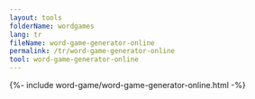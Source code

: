 ```yaml
---
layout: tools
folderName: wordgames
lang: tr
fileName: word-game-generator-online
permalink: /tr/word-game-generator-online
tool: word-game-generator-online
---
```

{%- include word-game/word-game-generator-online.html -%}
